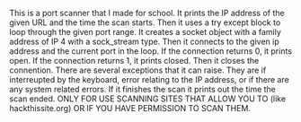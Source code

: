 This is a port scanner that I made for school. It prints the IP address of the given URL and the time the scan starts. Then it uses a try except block to loop through the given port range. It creates a socket object with a family address of IP 4 with a sock_stream type. Then it connects to the given ip address and the current port in the loop. If the connection returns 0, it prints open. If the connection returns 1, it prints closed. Then it closes the connention. There are several exceptions that it can raise. They are if interreupted by the keyboard, error relating to the IP address, or if there are any system related errors. If it finishes the scan it prints out the time the scan ended. ONLY FOR USE SCANNING SITES THAT ALLOW YOU TO (like hackthissite.org) OR IF YOU HAVE PERMISSION TO SCAN THEM. 